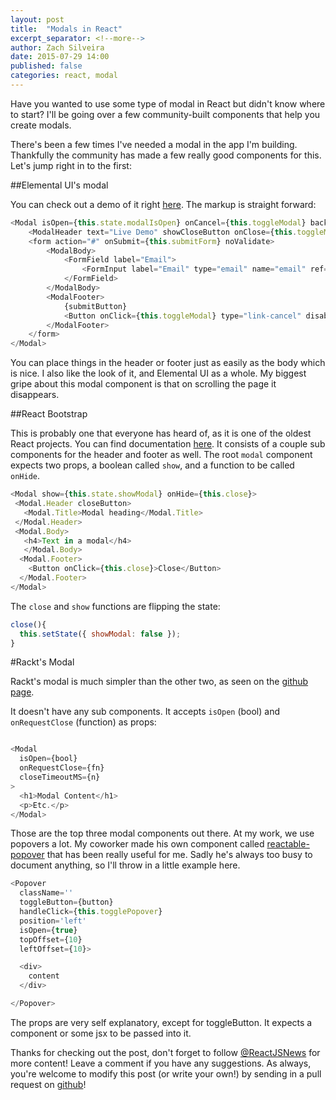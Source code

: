 ```yaml
---
layout: post
title:  "Modals in React"
excerpt_separator: <!--more-->
author: Zach Silveira
date: 2015-07-29 14:00
published: false
categories: react, modal
---
```


Have you wanted to use some type of modal in React but didn't know where to start?
I'll be going over a few community-built components that help you create modals.
<!--more-->

There's been a few times I've needed a modal in the app I'm building. Thankfully the community has made a few really good components for this.
Let's jump right in to the first:

##Elemental UI's modal

You can check out a demo of it right [here](http://elemental-ui.com/modal). The markup is straight forward:

~~~js
<Modal isOpen={this.state.modalIsOpen} onCancel={this.toggleModal} backdropClosesModal>
	<ModalHeader text="Live Demo" showCloseButton onClose={this.toggleModal} />
	<form action="#" onSubmit={this.submitForm} noValidate>
		<ModalBody>
			<FormField label="Email">
				<FormInput label="Email" type="email" name="email" ref="email" value={this.state.email} onChange={updateInput} required />
			</FormField>
		</ModalBody>
		<ModalFooter>
			{submitButton}
			<Button onClick={this.toggleModal} type="link-cancel" disabled={this.state.formProcessing}>Cancel</Button>
		</ModalFooter>
	</form>
</Modal>
~~~

You can place things in the header or footer just as easily as the body which is nice. I also like the look of it, and Elemental UI as a whole.
My biggest gripe about this modal component is that on scrolling the page it disappears.

##React Bootstrap

This is probably one that everyone has heard of, as it is one of the oldest React projects. You can find documentation [here](http://react-bootstrap.github.io/components.html#modals). It consists of a couple sub components for the header and footer as well.
The root `modal` component expects two props, a boolean called `show`, and a function to be called `onHide`.

~~~js
<Modal show={this.state.showModal} onHide={this.close}>
 <Modal.Header closeButton>
   <Modal.Title>Modal heading</Modal.Title>
 </Modal.Header>
 <Modal.Body>
   <h4>Text in a modal</h4>
   </Modal.Body>
  <Modal.Footer>
    <Button onClick={this.close}>Close</Button>
  </Modal.Footer>
</Modal>
~~~

The `close` and `show` functions are flipping the state:

~~~js
close(){
  this.setState({ showModal: false });
}
~~~

#Rackt's Modal

Rackt's modal is much simpler than the other two, as seen on the [github page](https://github.com/rackt/react-modal).

It doesn't have any sub components. It accepts `isOpen` (bool) and `onRequestClose` (function) as props:

~~~js

<Modal
  isOpen={bool}
  onRequestClose={fn}
  closeTimeoutMS={n}
>
  <h1>Modal Content</h1>
  <p>Etc.</p>
</Modal>
~~~

Those are the top three modal components out there. At my work, we use popovers a lot. My coworker made his own component called [reactable-popover](https://github.com/dphaener/reactable-popover) that has been really useful for me. Sadly he's always too busy to document anything, so I'll throw in a little example here.

~~~js
<Popover
  className=''
  toggleButton={button}
  handleClick={this.togglePopover}
  position='left'
  isOpen={true}
  topOffset={10}
  leftOffset={10}>

  <div>
    content
  </div>

</Popover>

~~~

The props are very self explanatory, except for toggleButton. It expects a component or some jsx to be passed into it. 

Thanks for checking out the post, don't forget to follow [@ReactJSNews](http://twitter.com/reactjsnews) for more content! Leave a comment if you have any suggestions. As always, you're welcome to modify this post (or write your own!) by sending in a pull request on [github](http://github.com/legitcode/reactjsnews)!
